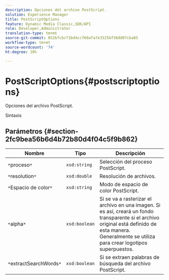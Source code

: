 ```yaml
---
description: Opciones del archivo PostScript.
solution: Experience Manager
title: PostScriptOptions
feature: Dynamic Media Classic,SDK/API
role: Developer,Administrator
translation-type: tm+mt
source-git-commit: 052bfcbcf1bd4ccf60afa7e3325bf58dd07cba85
workflow-type: tm+mt
source-wordcount: '74'
ht-degree: 10%

---
```



# PostScriptOptions{#postscriptoptions}

Opciones del archivo PostScript.

Sintaxis

## Parámetros {#section-2fc9bea56b6d4b72b80d4f04c5f9b862}

| Nombre | Tipo | Descripción |
|---|---|---|
| `*`proceso`*` | `xsd:string` | Selección del proceso PostScript. |
| `*`resolution`*` | `xsd:double` | Resolución de archivos. |
| `*`Espacio de color`*` | `xsd:string` | Modo de espacio de color PostScript. |
| `*`alpha`*` | `xsd:boolean` | Si se va a rasterizar el archivo en una imagen. Si es así, creará un fondo transparente si el archivo original está definido de esta manera. Generalmente se utiliza para crear logotipos superpuestos. |
| `*`extractSearchWords`*` | `xsd:boolean` | Si se extraen palabras de búsqueda del archivo PostScript. |

